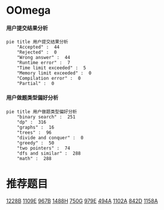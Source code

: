 # OOmega

<!-- tabs:start -->



#### **用户提交结果分析**

```mermaid
pie title 用户提交结果分析
    "Accepted" :  44
    "Rejected" :  0
    "Wrong answer" :  44
    "Runtime error" :  7
    "Time limit exceeded" :  5
    "Memory limit exceeded" :  0
    "Compilation error" :  0
    "Partial" :  0
```

#### **用户做题类型偏好分析**

```mermaid
pie title 用户做题类型偏好分析
    "binary search" :  251
    "dp" :  316
    "graphs" :  16
    "trees" :  96
    "divide and conquer" :  0
    "greedy" :  50
    "two pointers" :  74
    "dfs and similar" :  288
    "math" :  288
```



<!-- tabs:end -->
# 推荐题目
[1228B](https://codeforces.com/contest/1228/problem/B)
[1109E](https://codeforces.com/contest/1109/problem/E)
[967B](https://codeforces.com/contest/967/problem/B)
[1488H](https://codeforces.com/contest/1488/problem/H)
[750G](https://codeforces.com/contest/750/problem/G)
[979E](https://codeforces.com/contest/979/problem/E)
[494A](https://codeforces.com/contest/494/problem/A)
[1102A](https://codeforces.com/contest/1102/problem/A)
[842D](https://codeforces.com/contest/842/problem/D)
[1158A](https://codeforces.com/contest/1158/problem/A)
